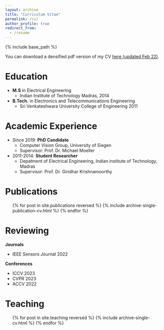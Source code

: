 ```yaml
---
layout: archive
title: "Curriculum Vitae"
permalink: /cv/
author_profile: true
redirect_from:
  - /resume
---
```


{% include base_path %}

You can download a densified pdf version of my CV [here (updated Feb 22)](https://KVGandikota.github.io/files/pdfs/kvg_cv.pdf).

Education
======
* **M.S**  in Electrical Engineering
  *  Indian Institute of Technology Madras, 2014
* **B.Tech.** in Electronics and Telecommunications Engineering
  * Sri Venkateshwara University College of Engineering 2011

Academic Experience
======
* Since 2019: **PhD Candidate**
  * Computer Vision Group, University of Siegen
  * Supervisor: Prof. Dr. Michael Moeller
* 2011-2014: **Student Researcher**
  * Depatment of Electrical Engineering, Indian institute of Technology, Madras
  * Supervisor: Prof. Dr. Giridhar Krishnamoorthy


Publications
======
  <ul>{% for post in site.publications reversed %}
    {% include archive-single-publication-cv.html %}
  {% endfor %}</ul>


Reviewing
======

**Journals**

* IEEE Sensors Journal 2022

**Conferences**

* ICCV 2023
* CVPR 2023
* ACCV 2022

Teaching
======
  <ul>{% for post in site.teaching reversed %}
    {% include archive-single-cv.html %}
  {% endfor %}</ul>
